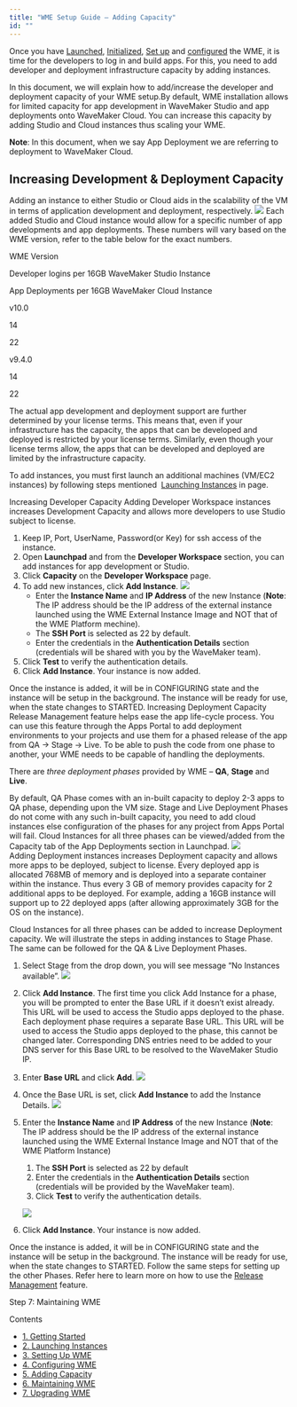 ```yaml
---
title: "WME Setup Guide – Adding Capacity"
id: ""
---
```


Once you have [Launched](/learn/installation/wme-setup-guide-launch-initialize/#launch-wme), [Initialized](/learn/installation/wme-setup-guide-launch-initialize/#initialize-wme), [Set up](/learn/installation/wme-setup-guide-access-setting/#setting-up-wme) and [configured](/learn/installation/wme-setup-guide-configuration/) the WME, it is time for the developers to log in and build apps. For this, you need to add developer and deployment infrastructure capacity by adding instances.

In this document, we will explain how to add/increase the developer and deployment capacity of your WME setup.By default, WME installation allows for limited capacity for app development in WaveMaker Studio and app deployments onto WaveMaker Cloud. You can increase this capacity by adding Studio and Cloud instances thus scaling your WME.

**Note**: In this document, when we say App Deployment we are referring to deployment to WaveMaker Cloud.

## Increasing Development & Deployment Capacity

Adding an instance to either Studio or Cloud aids in the scalability of the VM in terms of application development and deployment, respectively. [![](../assets/WME_instance.png)](../assets/WME_instance.png) Each added Studio and Cloud instance would allow for a specific number of app developments and app deployments. These numbers will vary based on the WME version, refer to the table below for the exact numbers.

WME Version

Developer logins per 16GB WaveMaker Studio Instance

App Deployments per 16GB WaveMaker Cloud Instance

v10.0

14

22

v9.4.0

14

22

The actual app development and deployment support are further determined by your license terms. This means that, even if your infrastructure has the capacity, the apps that can be developed and deployed is restricted by your license terms. Similarly, even though your license terms allow, the apps that can be developed and deployed are limited by the infrastructure capacity.

To add instances, you must first launch an additional machines (VM/EC2 instances) by following steps mentioned  [Launching Instances](https://www.wavemaker.com/learn/installation/wme-setup-guide-launch-initialize/) in page.

Increasing Developer Capacity Adding Developer Workspace instances increases Development Capacity and allows more developers to use Studio subject to license.

1. Keep IP, Port, UserName, Password(or Key) for ssh access of the instance.
2. Open **Launchpad** and from the **Developer Workspace** section, you can add instances for app development or Studio.
3. Click **Capacity** on the **Developer Workspace** page.
4. To add new instances, click **Add Instance**. [![](../assets/WME_st_instance1.png)](../assets/WME_st_instance1.png)
    - Enter the **Instance Name** and **IP Address** of the new Instance (**Note**: The IP address should be the IP address of the external instance launched using the WME External Instance Image and NOT that of the WME Platform mechine).
    - The **SSH Port** is selected as 22 by default.
    - Enter the credentials in the **Authentication Details** section (credentials will be shared with you by the WaveMaker team).
5. Click **Test** to verify the authentication details.
6. Click **Add Instance**. Your instance is now added.

Once the instance is added, it will be in CONFIGURING state and the instance will be setup in the background. The instance will be ready for use, when the state changes to STARTED. Increasing Deployment Capacity Release Management feature helps ease the app life-cycle process. You can use this feature through the Apps Portal to add deployment environments to your projects and use them for a phased release of the app from QA -> Stage -> Live. To be able to push the code from one phase to another, your WME needs to be capable of handling the deployments.

There are _three deployment phases_ provided by WME – **QA**, **Stage** and **Live**.

By default, QA Phase comes with an in-built capacity to deploy 2-3 apps to QA phase, depending upon the VM size. Stage and Live Deployment Phases do not come with any such in-built capacity, you need to add cloud instances else configuration of the phases for any project from Apps Portal will fail. Cloud Instances for all three phases can be viewed/added from the Capacity tab of the App Deployments section in Launchpad. [![](../assets/WME_st_instance3.png)](../assets/WME_st_instance3.png) Adding Deployment instances increases Deployment capacity and allows more apps to be deployed, subject to license. Every deployed app is allocated 768MB of memory and is deployed into a separate container within the instance. Thus every 3 GB of memory provides capacity for 2 additional apps to be deployed. For example, adding a 16GB instance will support up to 22 deployed apps (after allowing approximately 3GB for the OS on the instance).

Cloud Instances for all three phases can be added to increase Deployment capacity. We will illustrate the steps in adding instances to Stage Phase. The same can be followed for the QA & Live Deployment Phases.

1. Select Stage from the drop down, you will see message “No Instances available”. [![](../assets/WME_st_instance4.png)](../assets/WME_st_instance4.png)
2. Click **Add Instance**. The first time you click Add Instance for a phase, you will be prompted to enter the Base URL if it doesn’t exist already. This URL will be used to access the Studio apps deployed to the phase. Each deployment phase requires a separate Base URL. This URL will be used to access the Studio apps deployed to the phase, this cannot be changed later. Corresponding DNS entries need to be added to your DNS server for this Base URL to be resolved to the WaveMaker Studio IP.
3. Enter **Base URL** and click **Add**. [![](../assets/WME_st_instance5.png)](../assets/WME_st_instance5.png)
4. Once the Base URL is set, click **Add Instance** to add the Instance Details. [![](../assets/WME_st_instance6.png)](../assets/WME_st_instance6.png)
5. Enter the **Instance Name** and **IP Address** of the new Instance (**Note**: The IP address should be the IP address of the external instance launched using the WME External Instance Image and NOT that of the WME Platform Instance)
    
    1. The **SSH Port** is selected as 22 by default
    2. Enter the credentials in the **Authentication Details** section (credentials will be provided by the WaveMaker team).
    3. Click **Test** to verify the authentication details.
    
    [![](../assets/WME_st_instance7.png)](../assets/WME_st_instance7.png)
6. Click **Add Instance**. Your instance is now added.

Once the instance is added, it will be in CONFIGURING state and the instance will be setup in the background. The instance will be ready for use, when the state changes to STARTED. Follow the same steps for setting up the other Phases. Refer here to learn more on how to use the [Release Management](/learn/app-development/deployment/release-management/) feature.

Step 7: Maintaining WME

Contents

- [1\. Getting Started](/learn/installation/wavemaker-enterprise-setup-guide/)
- [2\. Launching Instances](https://www.wavemaker.com/learn/installation/wme-setup-guide-launch-initialize/)
- [3\. Setting Up WME](/learn/installation/wme-setup-guide-access-setting/)
- [4\. Configuring WME](/learn/installation/wme-setup-guide-configuration/)
- [5\. Adding Capacit](/learn/installation/wme-setup-guide-adding-capacity/)y
- [6\. Maintaining WME](/learn/installation/wme-setup-guide-maintenance/)
- [7\. Upgrading WME](/learn/installation/wme-setup-guide-upgrading/)
